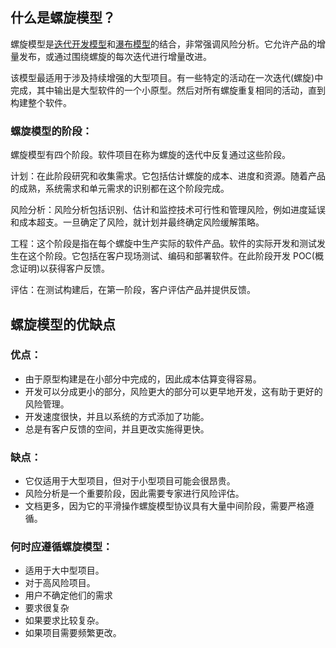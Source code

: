 ## 什么是螺旋模型？

螺旋模型是[迭代开发模型](https://toolsqa.com/software-testing/sdlc-incremental-iterative-model/)和[瀑布模型](https://toolsqa.com/software-testing/waterfall-model/)的结合，非常强调风险分析。它允许产品的增量发布，或通过围绕螺旋的每次迭代进行增量改进。

该模型最适用于涉及持续增强的大型项目。有一些特定的活动在一次迭代(螺旋)中完成，其中输出是大型软件的一个小原型。然后对所有螺旋重复相同的活动，直到构建整个软件。

### 螺旋模型的阶段：

螺旋模型有四个阶段。软件项目在称为螺旋的迭代中反复通过这些阶段。

计划：在此阶段研究和收集需求。它包括估计螺旋的成本、进度和资源。随着产品的成熟，系统需求和单元需求的识别都在这个阶段完成。

风险分析：风险分析包括识别、估计和监控技术可行性和管理风险，例如进度延误和成本超支。一旦确定了风险，就计划并最终确定风险缓解策略。

工程：这个阶段是指在每个螺旋中生产实际的软件产品。软件的实际开发和测试发生在这个阶段。它包括在客户现场测试、编码和部署软件。在此阶段开发 POC(概念证明)以获得客户反馈。

评估：在测试构建后，在第一阶段，客户评估产品并提供反馈。

## 螺旋模型的优缺点

### 优点：

-   由于原型构建是在小部分中完成的，因此成本估算变得容易。
-   开发可以分成更小的部分，风险更大的部分可以更早地开发，这有助于更好的风险管理。
-   开发速度很快，并且以系统的方式添加了功能。
-   总是有客户反馈的空间，并且更改实施得更快。

### 缺点：

-   它仅适用于大型项目，但对于小型项目可能会很昂贵。
-   风险分析是一个重要阶段，因此需要专家进行风险评估。
-   文档更多，因为它的平滑操作螺旋模型协议具有大量中间阶段，需要严格遵循。

### 何时应遵循螺旋模型：

-   适用于大中型项目。
-   对于高风险项目。
-   用户不确定他们的需求
-   要求很复杂
-   如果要求比较复杂。
-   如果项目需要频繁更改。